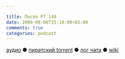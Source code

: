 ```yaml
---

title: После РТ 148
date: 2009-08-08T15:18:00+03:00
comments: true
categories: podcast
---
```

[аудио](http://cdn.radio-t.com/rt148post.mp3) ● [пиратский torrent](http://pirates.radio-t.com/torrents/rt148post.mp3.torrent) ● [лог чата](http://chat.radio-t.com/logs/radio-t-148.html) ● [wiki](http://wiki.radio-t.com/%D0%9F%D0%BE%D1%81%D0%BB%D0%B5_%D0%A0%D0%A2_148)<audio src="http://cdn.radio-t.com/rt148post.mp3" preload="none">

